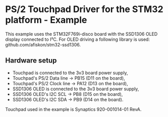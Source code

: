 # PS/2 Touchpad Driver for the STM32 platform - Example

This example uses the STM32F769i-disco board with the SSD1306 OLED display connected to I²C.
For OLED driving a following library is used: github.com/afiskon/stm32-ssd1306.

## Hardware setup

* Touchpad is connected to the 3v3 board power supply,
* Touchpad's PS/2 Data line -> PB15 (D11 on the board),
* Touchpad's PS/2 Clock line -> PA12 (D13 on the board),
* SSD1306 OLED is connected to the 3v3 board power supply,
* SSD1306 OLED's I2C SCL -> PB8 (D15 on the board),
* SSD1306 OLED's I2C SDA -> PB9 (D14 on the board).

Touchpad used in the example is Synaptics 920-001014-01 RevA.

